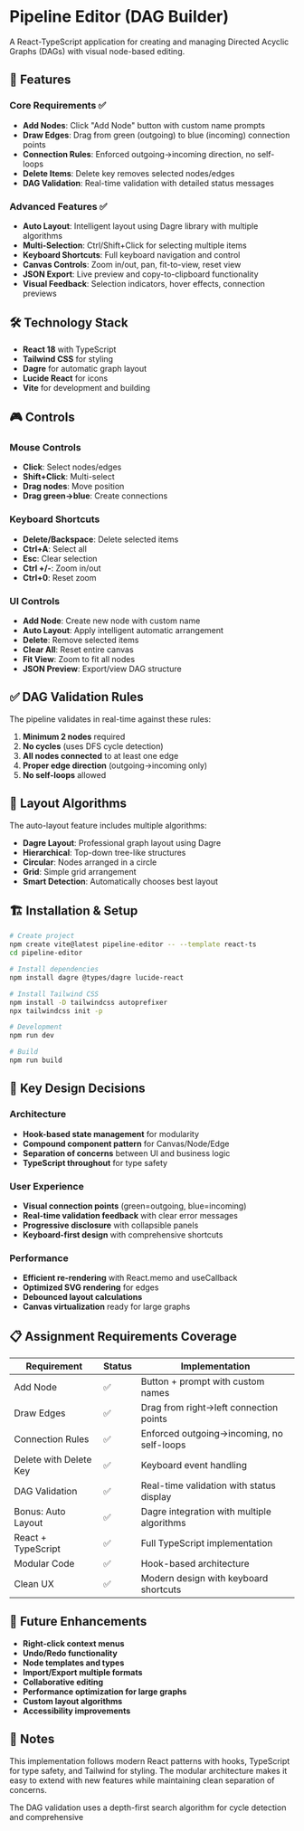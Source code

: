 # Pipeline Editor (DAG Builder)

A React-TypeScript application for creating and managing Directed Acyclic Graphs (DAGs) with visual node-based editing.

## 🚀 Features

### Core Requirements ✅
- **Add Nodes**: Click "Add Node" button with custom name prompts
- **Draw Edges**: Drag from green (outgoing) to blue (incoming) connection points  
- **Connection Rules**: Enforced outgoing→incoming direction, no self-loops
- **Delete Items**: Delete key removes selected nodes/edges
- **DAG Validation**: Real-time validation with detailed status messages

### Advanced Features ✅
- **Auto Layout**: Intelligent layout using Dagre library with multiple algorithms
- **Multi-Selection**: Ctrl/Shift+Click for selecting multiple items
- **Keyboard Shortcuts**: Full keyboard navigation and control
- **Canvas Controls**: Zoom in/out, pan, fit-to-view, reset view
- **JSON Export**: Live preview and copy-to-clipboard functionality
- **Visual Feedback**: Selection indicators, hover effects, connection previews

## 🛠 Technology Stack

- **React 18** with TypeScript
- **Tailwind CSS** for styling
- **Dagre** for automatic graph layout
- **Lucide React** for icons
- **Vite** for development and building


## 🎮 Controls

### Mouse Controls
- **Click**: Select nodes/edges
- **Shift+Click**: Multi-select
- **Drag nodes**: Move position
- **Drag green→blue**: Create connections

### Keyboard Shortcuts
- **Delete/Backspace**: Delete selected items
- **Ctrl+A**: Select all
- **Esc**: Clear selection
- **Ctrl +/-**: Zoom in/out
- **Ctrl+0**: Reset zoom

### UI Controls
- **Add Node**: Create new node with custom name
- **Auto Layout**: Apply intelligent automatic arrangement
- **Delete**: Remove selected items
- **Clear All**: Reset entire canvas
- **Fit View**: Zoom to fit all nodes
- **JSON Preview**: Export/view DAG structure

## ✅ DAG Validation Rules

The pipeline validates in real-time against these rules:

1. **Minimum 2 nodes** required
2. **No cycles** (uses DFS cycle detection)
3. **All nodes connected** to at least one edge
4. **Proper edge direction** (outgoing→incoming only)
5. **No self-loops** allowed

## 🎨 Layout Algorithms

The auto-layout feature includes multiple algorithms:

- **Dagre Layout**: Professional graph layout using Dagre
- **Hierarchical**: Top-down tree-like structures
- **Circular**: Nodes arranged in a circle
- **Grid**: Simple grid arrangement
- **Smart Detection**: Automatically chooses best layout

## 🏗 Installation & Setup

```bash
# Create project
npm create vite@latest pipeline-editor -- --template react-ts
cd pipeline-editor

# Install dependencies
npm install dagre @types/dagre lucide-react

# Install Tailwind CSS
npm install -D tailwindcss autoprefixer
npx tailwindcss init -p

# Development
npm run dev

# Build
npm run build
```

## 🔧 Key Design Decisions

### Architecture
- **Hook-based state management** for modularity
- **Compound component pattern** for Canvas/Node/Edge
- **Separation of concerns** between UI and business logic
- **TypeScript throughout** for type safety

### User Experience
- **Visual connection points** (green=outgoing, blue=incoming)
- **Real-time validation feedback** with clear error messages
- **Progressive disclosure** with collapsible panels
- **Keyboard-first design** with comprehensive shortcuts

### Performance
- **Efficient re-rendering** with React.memo and useCallback
- **Optimized SVG rendering** for edges
- **Debounced layout calculations**
- **Canvas virtualization** ready for large graphs

## 📋 Assignment Requirements Coverage

| Requirement | Status | Implementation |
|-------------|--------|----------------|
| Add Node | ✅ | Button + prompt with custom names |
| Draw Edges | ✅ | Drag from right→left connection points |
| Connection Rules | ✅ | Enforced outgoing→incoming, no self-loops |
| Delete with Delete Key | ✅ | Keyboard event handling |
| DAG Validation | ✅ | Real-time validation with status display |
| Bonus: Auto Layout | ✅ | Dagre integration with multiple algorithms |
| React + TypeScript | ✅ | Full TypeScript implementation |
| Modular Code | ✅ | Hook-based architecture |
| Clean UX | ✅ | Modern design with keyboard shortcuts |

## 🚀 Future Enhancements

- **Right-click context menus**
- **Undo/Redo functionality**
- **Node templates and types**
- **Import/Export multiple formats**
- **Collaborative editing**
- **Performance optimization for large graphs**
- **Custom layout algorithms**
- **Accessibility improvements**

## 📝 Notes

This implementation follows modern React patterns with hooks, TypeScript for type safety, and Tailwind for styling. The modular architecture makes it easy to extend with new features while maintaining clean separation of concerns.

The DAG validation uses a depth-first search algorithm for cycle detection and comprehensive